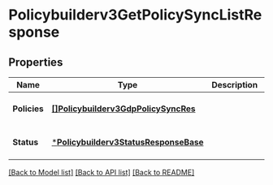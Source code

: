 # Policybuilderv3GetPolicySyncListResponse

## Properties
Name | Type | Description | Notes
------------ | ------------- | ------------- | -------------
**Policies** | [**[]Policybuilderv3GdpPolicySyncRes**](policybuilderv3GdpPolicySyncRes.md) |  | [optional] [default to null]
**Status** | [***Policybuilderv3StatusResponseBase**](policybuilderv3StatusResponseBase.md) |  | [optional] [default to null]

[[Back to Model list]](../README.md#documentation-for-models) [[Back to API list]](../README.md#documentation-for-api-endpoints) [[Back to README]](../README.md)

